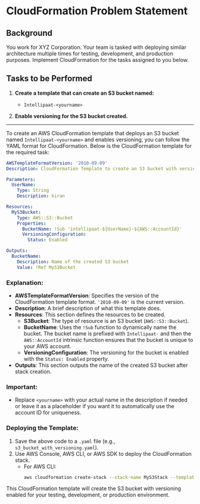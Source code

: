 # CloudFormation Problem Statement

## Background
You work for XYZ Corporation. Your team is tasked with deploying similar architecture multiple times for testing, development, and production purposes. Implement CloudFormation for the tasks assigned to you below.

## Tasks to be Performed

1. **Create a template that can create an S3 bucket named:**
   - `Intellipaat-<yourname>`

2. **Enable versioning for the S3 bucket created.**
---
To create an AWS CloudFormation template that deploys an S3 bucket named `Intellipaat-<yourname>` and enables versioning, you can follow the YAML format for CloudFormation. Below is the CloudFormation template for the required task:

```yaml
AWSTemplateFormatVersion: '2010-09-09'
Description: CloudFormation Template to create an S3 bucket with versioning enabled

Parameters:
  UserName:
    Type: String
    Description: kiran

Resources:
  MyS3Bucket:
    Type: AWS::S3::Bucket
    Properties:
      BucketName: !Sub 'intellipaat-${UserName}-${AWS::AccountId}'
      VersioningConfiguration:
        Status: Enabled

Outputs:
  BucketName:
    Description: Name of the created S3 bucket
    Value: !Ref MyS3Bucket
```

### Explanation:
- **AWSTemplateFormatVersion**: Specifies the version of the CloudFormation template format. `'2010-09-09'` is the current version.
- **Description**: A brief description of what this template does.
- **Resources**: This section defines the resources to be created.
  - **S3Bucket**: The type of resource is an S3 bucket (`AWS::S3::Bucket`).
  - **BucketName**: Uses the `!Sub` function to dynamically name the bucket. The bucket name is prefixed with `Intellipaat-` and then the `AWS::AccountId` intrinsic function ensures that the bucket is unique to your AWS account.
  - **VersioningConfiguration**: The versioning for the bucket is enabled with the `Status: Enabled` property.
- **Outputs**: This section outputs the name of the created S3 bucket after stack creation.

### Important:
- Replace `<yourname>` with your actual name in the description if needed or leave it as a placeholder if you want it to automatically use the account ID for uniqueness.
  
### Deploying the Template:
1. Save the above code to a `.yaml` file (e.g., `s3_bucket_with_versioning.yaml`).
2. Use AWS Console, AWS CLI, or AWS SDK to deploy the CloudFormation stack.
   - For AWS CLI:
     ```bash
     aws cloudformation create-stack --stack-name MyS3Stack --template-body file://s3_bucket_with_versioning.yaml
     ```

This CloudFormation template will create the S3 bucket with versioning enabled for your testing, development, or production environment.
